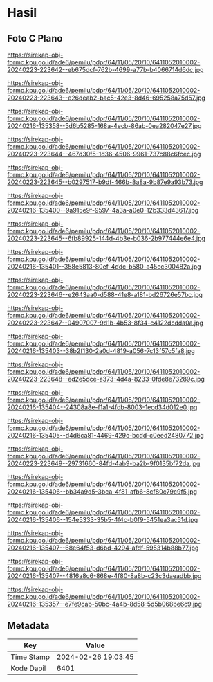 # Hasil

## Foto C Plano

https://sirekap-obj-formc.kpu.go.id/ade6/pemilu/pdpr/64/11/05/20/10/6411052010002-20240223-223642--eb675dcf-762b-4699-a77b-b4066714d6dc.jpg

https://sirekap-obj-formc.kpu.go.id/ade6/pemilu/pdpr/64/11/05/20/10/6411052010002-20240223-223643--e26deab2-bac5-42e3-8d46-695258a75d57.jpg

https://sirekap-obj-formc.kpu.go.id/ade6/pemilu/pdpr/64/11/05/20/10/6411052010002-20240216-135358--5d6b5285-168a-4ecb-86ab-0ea282047e27.jpg

https://sirekap-obj-formc.kpu.go.id/ade6/pemilu/pdpr/64/11/05/20/10/6411052010002-20240223-223644--467d30f5-1d36-4506-9961-737c88c6fcec.jpg

https://sirekap-obj-formc.kpu.go.id/ade6/pemilu/pdpr/64/11/05/20/10/6411052010002-20240223-223645--b0297517-b9df-466b-8a8a-9b87e9a93b73.jpg

https://sirekap-obj-formc.kpu.go.id/ade6/pemilu/pdpr/64/11/05/20/10/6411052010002-20240216-135400--9a915e9f-9597-4a3a-a0e0-12b333d43617.jpg

https://sirekap-obj-formc.kpu.go.id/ade6/pemilu/pdpr/64/11/05/20/10/6411052010002-20240223-223645--6fb89925-144d-4b3e-b036-2b977444e6e4.jpg

https://sirekap-obj-formc.kpu.go.id/ade6/pemilu/pdpr/64/11/05/20/10/6411052010002-20240216-135401--358e5813-80ef-4ddc-b580-a45ec300482a.jpg

https://sirekap-obj-formc.kpu.go.id/ade6/pemilu/pdpr/64/11/05/20/10/6411052010002-20240223-223646--e2643aa0-d588-41e8-a181-bd26726e57bc.jpg

https://sirekap-obj-formc.kpu.go.id/ade6/pemilu/pdpr/64/11/05/20/10/6411052010002-20240223-223647--04907007-9d1b-4b53-8f34-c4122dcdda0a.jpg

https://sirekap-obj-formc.kpu.go.id/ade6/pemilu/pdpr/64/11/05/20/10/6411052010002-20240216-135403--38b2f130-2a0d-4819-a056-7c13f57c5fa8.jpg

https://sirekap-obj-formc.kpu.go.id/ade6/pemilu/pdpr/64/11/05/20/10/6411052010002-20240223-223648--ed2e5dce-a373-4d4a-8233-0fde8e73289c.jpg

https://sirekap-obj-formc.kpu.go.id/ade6/pemilu/pdpr/64/11/05/20/10/6411052010002-20240216-135404--24308a8e-f1a1-4fdb-8003-1ecd34d012e0.jpg

https://sirekap-obj-formc.kpu.go.id/ade6/pemilu/pdpr/64/11/05/20/10/6411052010002-20240216-135405--d4d6ca81-4469-429c-bcdd-c0eed2480772.jpg

https://sirekap-obj-formc.kpu.go.id/ade6/pemilu/pdpr/64/11/05/20/10/6411052010002-20240223-223649--29731660-84fd-4ab9-ba2b-9f0135bf72da.jpg

https://sirekap-obj-formc.kpu.go.id/ade6/pemilu/pdpr/64/11/05/20/10/6411052010002-20240216-135406--bb34a9d5-3bca-4f81-afb6-8cf80c79c9f5.jpg

https://sirekap-obj-formc.kpu.go.id/ade6/pemilu/pdpr/64/11/05/20/10/6411052010002-20240216-135406--154e5333-35b5-4f4c-b0f9-5451ea3ac51d.jpg

https://sirekap-obj-formc.kpu.go.id/ade6/pemilu/pdpr/64/11/05/20/10/6411052010002-20240216-135407--68e64f53-d6bd-4294-afdf-595314b88b77.jpg

https://sirekap-obj-formc.kpu.go.id/ade6/pemilu/pdpr/64/11/05/20/10/6411052010002-20240216-135407--4816a8c6-868e-4f80-8a8b-c23c3daeadbb.jpg

https://sirekap-obj-formc.kpu.go.id/ade6/pemilu/pdpr/64/11/05/20/10/6411052010002-20240216-135357--e7fe9cab-50bc-4a4b-8d58-5d5b068be6c9.jpg


## Metadata

| Key        | Value               |
| ---------- | ------------------- |
| Time Stamp | 2024-02-26 19:03:45 |
| Kode Dapil | 6401                |



